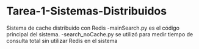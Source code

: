 # Tarea-1-Sistemas-Distribuidos
Sistema de cache distribuido con Redis  -mainSearch.py es el código principal del sistema. -search_noCache.py se utilizó para medir tiempo de consulta total sin utilizar Redis en el sistema
